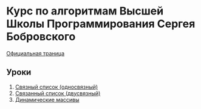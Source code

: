 # Курс по алгоритмам Высшей Школы Программирования Сергея Бобровского

[Официальная траница](https://vk.com/lambda_brain)

## Уроки

1. [Связный список (односвязный)](ll)
2. [Связанный список (двусвязный)](ll2)
3. [Динамические массивы](dyn_array)
